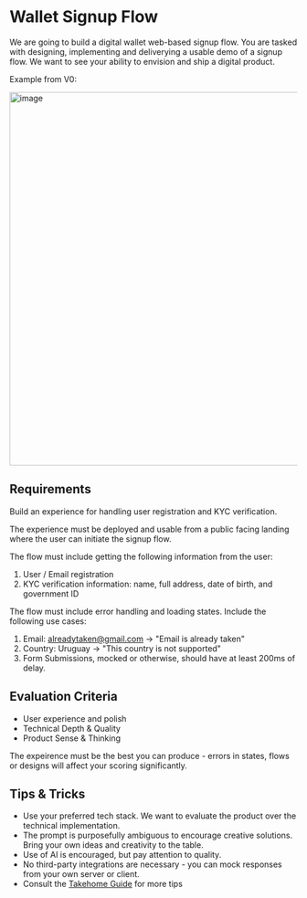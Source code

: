 # Wallet Signup Flow

We are going to build a digital wallet web-based signup flow. You are tasked with designing, implementing and deliverying a usable demo of a signup flow.
We want to see your ability to envision and ship a digital product.

Example from V0:

<img width="654" alt="image" src="https://github.com/user-attachments/assets/dde1cd1b-ee22-46f0-8996-c245271c575a" />


## Requirements

Build an experience for handling user registration and KYC verification.

The experience must be deployed and usable from a public facing landing where the user can initiate the signup flow.

The flow must include getting the following information from the user:
1. User / Email registration
2. KYC verification information: name, full address, date of birth, and government ID

The flow must include error handling and loading states. Include the following use cases:

1. Email: alreadytaken@gmail.com -> "Email is already taken"
2. Country: Uruguay -> "This country is not supported"
3. Form Submissions, mocked or otherwise, should have at least 200ms of delay.

## Evaluation Criteria
- User experience and polish
- Technical Depth & Quality
- Product Sense & Thinking

The expeirence must be the best you can produce - errors in states, flows or designs will affect your scoring significantly.

## Tips & Tricks
- Use your preferred tech stack. We want to evaluate the product over the technical implementation.
- The prompt is purposefully ambiguous to encourage creative solutions. Bring your own ideas and creativity to the table.
- Use of AI is encouraged, but pay attention to quality.
- No third-party integrations are necessary - you can mock responses from your own server or client.
- Consult the [Takehome Guide](https://docs.silver.dev/interview-ready/technical-fundamentals/code-quality/guia-de-takehomes) for more tips
